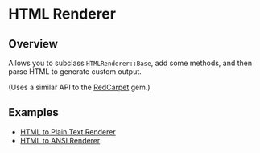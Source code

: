 # HTML Renderer

## Overview

Allows you to subclass `HTMLRenderer::Base`, add some methods, and then parse HTML to generate custom output.

(Uses a similar API to the [RedCarpet](https://github.com/vmg/redcarpet) gem.)

## Examples

* [HTML to Plain Text Renderer](https://github.com/epitron/html-renderer/blob/master/examples/plain_text_renderer.rb)
* [HTML to ANSI Renderer](https://github.com/epitron/html-renderer/blob/master/examples/ansi_renderer.rb)
